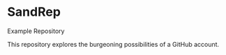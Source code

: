 # SandRep
Example Repository

This repository explores the burgeoning
possibilities of a GitHub account.
